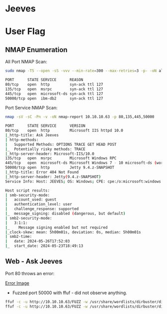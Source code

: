 # Jeeves

# User Flag

## NMAP Enumeration

All Port NMAP Scan:

```bash
sudo nmap -T5 --open -sS -vvv --min-rate=300 --max-retries=3 -p- -oN all-ports-nmap-report 10.10.10.63

PORT      STATE SERVICE      REASON
80/tcp    open  http         syn-ack ttl 127
135/tcp   open  msrpc        syn-ack ttl 127
445/tcp   open  microsoft-ds syn-ack ttl 127
50000/tcp open  ibm-db2      syn-ack ttl 127
```

Port Service NMAP Scan:

```bash
nmap -sV -sC -Pn -v -oN nmap-report 10.10.10.63 -p 80,135,445,50000

PORT      STATE SERVICE      VERSION
80/tcp    open  http         Microsoft IIS httpd 10.0
|_http-title: Ask Jeeves
| http-methods: 
|   Supported Methods: OPTIONS TRACE GET HEAD POST
|_  Potentially risky methods: TRACE
|_http-server-header: Microsoft-IIS/10.0
135/tcp   open  msrpc        Microsoft Windows RPC
445/tcp   open  microsoft-ds Microsoft Windows 7 - 10 microsoft-ds (workgroup: WORKGROUP)
50000/tcp open  http         Jetty 9.4.z-SNAPSHOT
|_http-title: Error 404 Not Found
|_http-server-header: Jetty(9.4.z-SNAPSHOT)
Service Info: Host: JEEVES; OS: Windows; CPE: cpe:/o:microsoft:windows

Host script results:
| smb-security-mode: 
|   account_used: guest
|   authentication_level: user
|   challenge_response: supported
|_  message_signing: disabled (dangerous, but default)
| smb2-security-mode: 
|   3:1:1: 
|_    Message signing enabled but not required
|_clock-skew: mean: 5h00m01s, deviation: 0s, median: 5h00m01s
| smb2-time: 
|   date: 2024-05-26T17:52:03
|_  start_date: 2024-05-23T18:49:13
```

## Web - Ask Jeeves

Port 80 throws an error:

[Error Image](https://github.com/timmccann222/Public-Writeups-Library/blob/main/HackTheBox/Windows%20Machines/Jeeves/Images/Error%20Image.png)


* Fuzzed port 50000 with ffuf - did not observe anything.

```bash
ffuf -c -u http://10.10.10.63/FUZZ -w /usr/share/wordlists/dirbuster/directory-list-2.3-medium.txt -ic
ffuf -c -u http://10.10.10.63/FUZZ -w /usr/share/wordlists/dirbuster/directory-list-2.3-medium.txt
```













